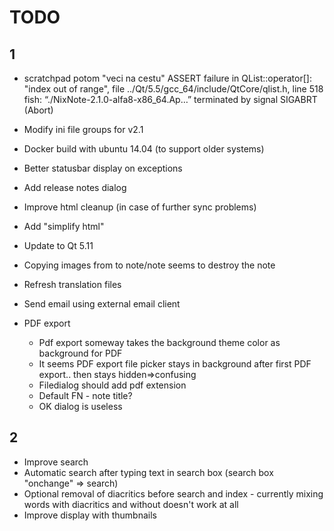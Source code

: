 # TODO
## 1

* scratchpad potom "veci na cestu"
ASSERT failure in QList<T>::operator[]: "index out of range", file ../Qt/5.5/gcc_64/include/QtCore/qlist.h, line 518
fish: “./NixNote-2.1.0-alfa8-x86_64.Ap…” terminated by signal SIGABRT (Abort)


* Modify ini file groups for v2.1
* Docker build with ubuntu 14.04 (to support older systems)
* Better statusbar display on exceptions
* Add release notes dialog
* Improve html cleanup (in case of further sync problems)
* Add "simplify html"  
* Update to Qt 5.11 
* Copying images from to note/note seems to destroy the note
* Refresh translation files
* Send email using external email client
* PDF export
    * Pdf export someway takes the background theme color as background for PDF
    * It seems PDF export file picker stays in background after first PDF export.. then stays hidden=>confusing
    * Filedialog should add pdf extension
    * Default FN - note title?
    * OK dialog is useless

## 2
* Improve search 
* Automatic search after typing text in search box (search box "onchange" => search)
* Optional removal of diacritics before search and index - currently mixing words with 
  diacritics and without doesn't work at all 
* Improve display with thumbnails
  

